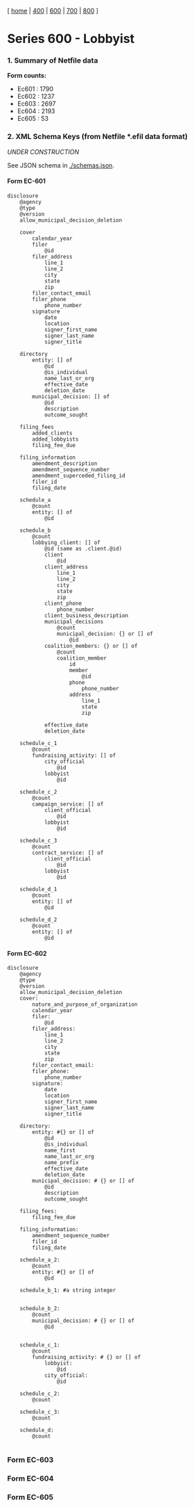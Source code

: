 [ [home](../../../../../README.md) | [400](../400/README.md) | [600](../600/README.md) | [700](../700/README.md) | [800](../800/README.md) ]

# Series 600 - Lobbyist

### 1. Summary of Netfile data

**Form counts:**

* Ec601 : 1790
* Ec602 : 1237
* Ec603 : 2697
* Ec604 : 2193
* Ec605 : 53

### 2. XML Schema Keys (from Netfile *.efil data format) 

*UNDER CONSTRUCTION*

See JSON schema in [./schemas.json](./schemas.json).


#### Form EC-601
```
disclosure
	@agency
	@type
	@version
	allow_municipal_decision_deletion
	
	cover
		calendar_year
		filer
			@id		
		filer_address
			line_1
			line_2
			city
			state
			zip
		filer_contact_email
		filer_phone
			phone_number
		signature
			date
			location
			signer_first_name
			signer_last_name
			signer_title
		
	directory
		entity: [] of
			@id
			@is_individual			
			name_last_or_org
			effective_date
			deletion_date
		municipal_decision: [] of
			@id
			description
			outcome_sought		
		
	filing_fees
		added_clients
		added_lobbyists
		filing_fee_due
	
	filing_information
		amendment_description
		amendment_sequence_number
		amendment_superceded_filing_id
		filer_id
		filing_date
	
	schedule_a
		@count
		entity: [] of
			@id
	
	schedule_b
		@count
		lobbying_client: [] of
			@id (same as .client.@id)
			client
				@id
			client_address
				line_1
				line_2
				city
				state
				zip
			client_phone
				phone_number
			client_business_description
			municipal_decisions
				@count
				municipal_decision: {} or [] of
					@id
			coalition_members: {} or [] of
				@count
				coalition_member
					id
					member
						@id
					phone
						phone_number
					address
						line_1
						state
						zip

			effective_date
			deletion_date			
			
	schedule_c_1		
		@count		
		fundraising_activity: [] of
			city_official
				@id
			lobbyist
				@id
						
	schedule_c_2
		@count
		campaign_service: [] of
			client_official
				@id
			lobbyist
				@id
	
	schedule_c_3
		@count
		contract_service: [] of
			client_official
				@id
			lobbyist
				@id
	
	schedule_d_1
		@count
		entity: [] of
			@id

	schedule_d_2
		@count
		entity: [] of
			@id
```

#### Form EC-602
```
disclosure
	@agency
	@type
	@version
	allow_municipal_decision_deletion
	cover:
		nature_and_purpose_of_organization
		calendar_year
		filer:
			@id
		filer_address:
			line_1
			line_2
			city
			state
			zip
		filer_contact_email:
		filer_phone:
			phone_number
		signature:
			date
			location
			signer_first_name
			signer_last_name
			signer_title
			
	directory:
		entity: #{} or [] of
			@id
			@is_individual
			name_first
			name_last_or_org
			name_prefix
			effective_date
			deletion_date
		municipal_decision: # {} or [] of
			@id
			description
			outcome_sought			
		
	filing_fees:
		filing_fee_due
		
	filing_information:
		amendment_sequence_number
		filer_id
		filing_date
	
	schedule_a_2:
		@count
		entity: #{} or [] of 
			@id		
	
	schedule_b_1: #a string integer
	
	
	schedule_b_2: 
		@count
		municipal_decision: # {} or [] of
			@id
	
	
	schedule_c_1:
		@count
		fundraising_activity: # {} or [] of
			lobbyist:
				@id
			city_official:
				@id
		
	schedule_c_2:
		@count
	
	schedule_c_3:
		@count
	
	schedule_d:
		@count
	
```

### Form EC-603


### Form EC-604


### Form EC-605

